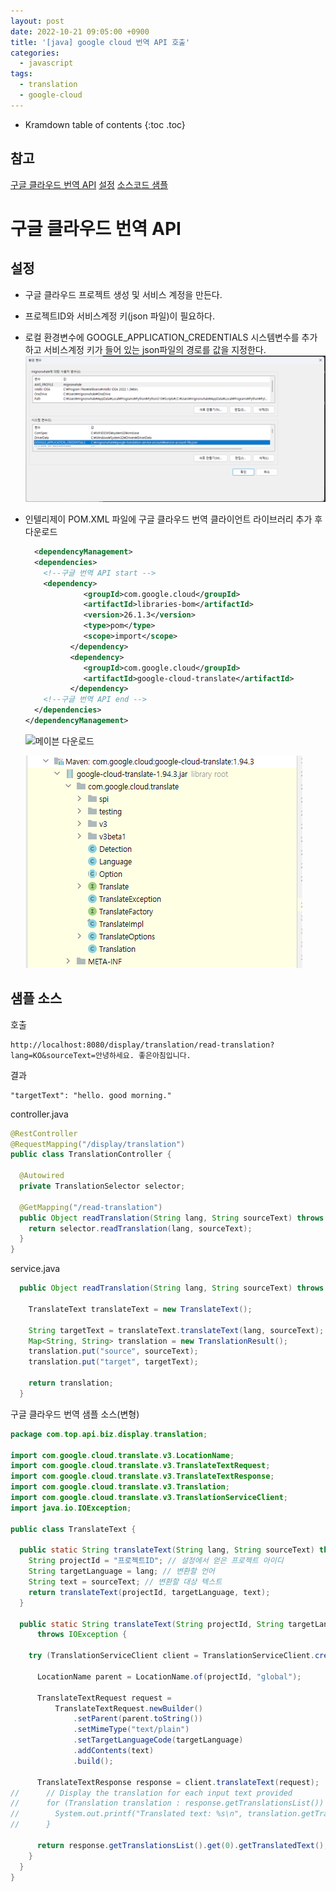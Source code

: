 ```yaml
---
layout: post
date: 2022-10-21 09:05:00 +0900
title: '[java] google cloud 번역 API 호출'
categories:
  - javascript
tags:
  - translation
  - google-cloud
---
```


* Kramdown table of contents
{:toc .toc}

## 참고

[구글 클라우드 번역 API](https://cloud.google.com/translate)
[설정](https://cloud.google.com/translate/docs/setup#windows)
[소스코드 샘플](https://cloud.google.com/translate/docs/samples/translate-text-with-model#translate_text_with_model-java)


# 구글 클라우드 번역 API

## 설정

- 구글 클라우드 프로젝트 생성 및 서비스 계정을 만든다.
- 프로젝트ID와 서비스계정 키(json 파일)이 필요하다.
- 로컬 환경변수에 GOOGLE_APPLICATION_CREDENTIALS 시스템변수를 추가하고 서비스계정 키가 들어 있는 json파일의 경로를 값을 지정한다. 
  ![로컬 환경변수 설정](/images/goodle-translation-servie-key-regist.png)

- 인텔리제이 POM.XML 파일에 구글 클라우드 번역 클라이언트 라이브러리 추가 후 다운로드 

  ```XML
    <dependencyManagement>
    <dependencies>
      <!--구글 번역 API start -->
      <dependency>
               <groupId>com.google.cloud</groupId>
               <artifactId>libraries-bom</artifactId>
               <version>26.1.3</version>
               <type>pom</type>
               <scope>import</scope>
            </dependency>
            <dependency>
               <groupId>com.google.cloud</groupId>
               <artifactId>google-cloud-translate</artifactId>
            </dependency>
      <!--구글 번역 API end -->
    </dependencies>
  </dependencyManagement>
  ```
  ![메이븐 다운로드](/images/maven-download.png)  

  ![메이븐 다운로드 결과](/images/maven-download-result.png)


## 샘플 소스

호출

```
http://localhost:8080/display/translation/read-translation?lang=KO&sourceText=안녕하세요. 좋은아침입니다.
```

결과
```
"targetText": "hello. good morning."
```


controller.java

```java
@RestController
@RequestMapping("/display/translation")
public class TranslationController {

  @Autowired
  private TranslationSelector selector;

  @GetMapping("/read-translation")
  public Object readTranslation(String lang, String sourceText) throws IOException {
    return selector.readTranslation(lang, sourceText);
  }
}
```

service.java

```java
  public Object readTranslation(String lang, String sourceText) throws IOException {

    TranslateText translateText = new TranslateText();

    String targetText = translateText.translateText(lang, sourceText); // 구글 번역 API 호출
    Map<String, String> translation = new TranslationResult();
    translation.put("source", sourceText);
    translation.put("target", targetText);

    return translation;
  }

```

구글 클라우드 번역 샘플 소스(변형)

```java
package com.top.api.biz.display.translation;

import com.google.cloud.translate.v3.LocationName;
import com.google.cloud.translate.v3.TranslateTextRequest;
import com.google.cloud.translate.v3.TranslateTextResponse;
import com.google.cloud.translate.v3.Translation;
import com.google.cloud.translate.v3.TranslationServiceClient;
import java.io.IOException;

public class TranslateText {

  public static String translateText(String lang, String sourceText) throws IOException {
    String projectId = "프로젝트ID"; // 설정에서 얻은 프로젝트 아이디
    String targetLanguage = lang; // 변환할 언어
    String text = sourceText; // 변환할 대상 텍스트
    return translateText(projectId, targetLanguage, text);
  }

  public static String translateText(String projectId, String targetLanguage, String text)
      throws IOException {

    try (TranslationServiceClient client = TranslationServiceClient.create()) {

      LocationName parent = LocationName.of(projectId, "global");

      TranslateTextRequest request =
          TranslateTextRequest.newBuilder()
              .setParent(parent.toString())
              .setMimeType("text/plain")
              .setTargetLanguageCode(targetLanguage)
              .addContents(text)
              .build();

      TranslateTextResponse response = client.translateText(request);
//      // Display the translation for each input text provided
//      for (Translation translation : response.getTranslationsList()) {
//        System.out.printf("Translated text: %s\n", translation.getTranslatedText());
//      }

      return response.getTranslationsList().get(0).getTranslatedText(); 
    }
  }
}
```

